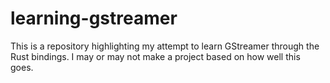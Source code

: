 # learning-gstreamer

This is a repository highlighting my attempt to learn GStreamer through the Rust bindings.
I may or may not make a project based on how well this goes.
